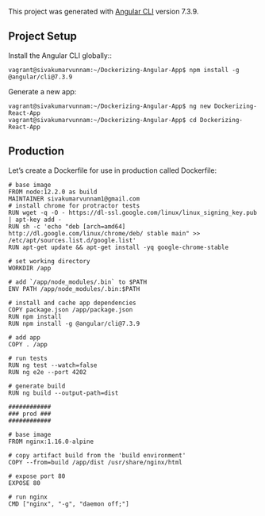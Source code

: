 This project was generated with [Angular CLI](https://github.com/angular/angular-cli) version 7.3.9.

## Project Setup
Install the Angular CLI globally::

```
vagrant@sivakumarvunnam:~/Dockerizing-Angular-App$ npm install -g @angular/cli@7.3.9

```
Generate a new app:

```
vagrant@sivakumarvunnam:~/Dockerizing-Angular-App$ ng new Dockerizing-React-App
vagrant@sivakumarvunnam:~/Dockerizing-Angular-App$ cd Dockerizing-React-App

```

## Production
Let’s create a Dockerfile for use in production called Dockerfile:
```
# base image
FROM node:12.2.0 as build
MAINTAINER sivakumarvunnam1@gmail.com
# install chrome for protractor tests
RUN wget -q -O - https://dl-ssl.google.com/linux/linux_signing_key.pub | apt-key add -
RUN sh -c 'echo "deb [arch=amd64] http://dl.google.com/linux/chrome/deb/ stable main" >> /etc/apt/sources.list.d/google.list'
RUN apt-get update && apt-get install -yq google-chrome-stable

# set working directory
WORKDIR /app

# add `/app/node_modules/.bin` to $PATH
ENV PATH /app/node_modules/.bin:$PATH

# install and cache app dependencies
COPY package.json /app/package.json
RUN npm install
RUN npm install -g @angular/cli@7.3.9

# add app
COPY . /app

# run tests
RUN ng test --watch=false
RUN ng e2e --port 4202

# generate build
RUN ng build --output-path=dist

############
### prod ###
############

# base image
FROM nginx:1.16.0-alpine

# copy artifact build from the 'build environment'
COPY --from=build /app/dist /usr/share/nginx/html

# expose port 80
EXPOSE 80

# run nginx
CMD ["nginx", "-g", "daemon off;"]

```
